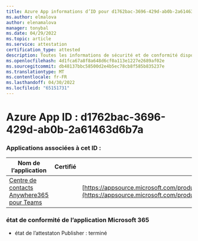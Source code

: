 ```yaml
---
title: Azure App informations d’ID pour d1762bac-3696-429d-ab0b-2a61463d6b7a
ms.author: elmalova
author: elenamalova
manager: tonybal
ms.date: 04/29/2022
ms.topic: article
ms.service: attestation
certification_type: attested
description: Toutes les informations de sécurité et de conformité disponibles pour d1762bac-3696-429d-ab0b-2a61463d6b7a.
ms.openlocfilehash: 4d1fca67a8f8a648d6cf0a113e1227e2689af02e
ms.sourcegitcommit: db48137bbc58500d2e4b5ec78cb8f585b835237e
ms.translationtype: MT
ms.contentlocale: fr-FR
ms.lasthandoff: 04/30/2022
ms.locfileid: "65151731"
---
```

# <a name="azure-app-id-d1762bac-3696-429d-ab0b-2a61463d6b7a"></a>Azure App ID : d1762bac-3696-429d-ab0b-2a61463d6b7a


### <a name="apps-associated-with-this-id"></a>Applications associées à cet ID :
| **Nom de l’application** | **Certifié** | **Afficher dans AppSource** |
|--------------|---------------|-----------------------|
| [Centre de contacts Anywhere365 pour Teams](../forward/workstreampeople.anywhere365contactcenterforteams.md) |  | [https://appsource.microsoft.com/product/office/workstreampeople.anywhere365contactcenterforteams](https://appsource.microsoft.com/product/office/workstreampeople.anywhere365contactcenterforteams) |

### <a name="microsoft-365-app-compliance-status"></a>état de conformité de l’application Microsoft 365
- état de l’attestaton Publisher : terminé
